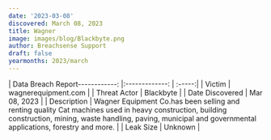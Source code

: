 ```yaml
---
date: '2023-03-08'
discovered: March 08, 2023
title: Wagner
image: images/blog/Blackbyte.png
author: Breachsense Support
draft: false
yearmonths: 2023/march
---
```


| Data Breach Report------------:     |:-------------:    | :-----:|
| Victim      | wagnerequipment.com      | 
| Threat Actor      | Blackbyte      | 
| Date Discovered      | Mar 08, 2023      | 
| Description      | Wagner Equipment Co.has been selling and renting quality Cat machines used in heavy construction, building construction, mining, waste handling, paving, municipal and governmental applications, forestry and more.      | 
| Leak Size      | Unknown      | 

